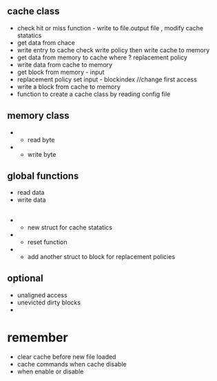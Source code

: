 ## 
## cache class
-  check hit or miss function - write to file.output file , modify cache statatics
-  get data from chace 
-  write entry to cache check write policy then write cache to memory
-  get data from memory to cache where ? replacement policy
-  write data from cache to memory
-  get block from memory - input 
-  replacement policy set input - blockindex //change first access
- write a block from cache to memory
- function to create a cache class by reading config file

## memory class
- 
  - read byte 
- 
  - write byte


## global functions

-  read data
-  write data

## 
- 
  - new struct for cache statatics
-  
  - reset function
-  
   - add another struct to block for replacement policies


## optional 

- unaligned access
- unevicted dirty blocks 
- 
# remember
- clear cache before new file loaded
- cache commands when cache disable
- when enable or disable